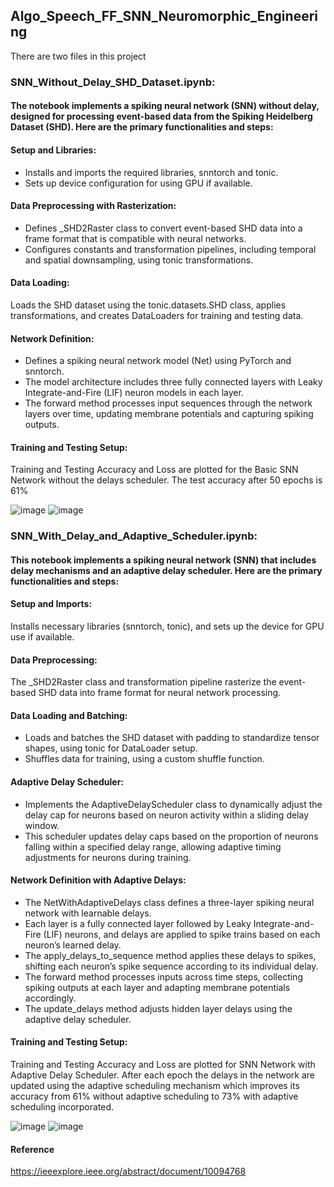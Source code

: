 ## Algo_Speech_FF_SNN_Neuromorphic_Engineering

There are two files in this project
### SNN_Without_Delay_SHD_Dataset.ipynb:

#### The notebook implements a spiking neural network (SNN) without delay, designed for processing event-based data from the Spiking Heidelberg Dataset (SHD). Here are the primary functionalities and steps:

#### Setup and Libraries:
* Installs and imports the required libraries, snntorch and tonic.
* Sets up device configuration for using GPU if available.

#### Data Preprocessing with Rasterization:
* Defines _SHD2Raster class to convert event-based SHD data into a frame format that is compatible with neural networks.
* Configures constants and transformation pipelines, including temporal and spatial downsampling, using tonic transformations.

#### Data Loading:
Loads the SHD dataset using the tonic.datasets.SHD class, applies transformations, and creates DataLoaders for training and testing data.

#### Network Definition:
* Defines a spiking neural network model (Net) using PyTorch and snntorch.
* The model architecture includes three fully connected layers with Leaky Integrate-and-Fire (LIF) neuron models in each layer.
* The forward method processes input sequences through the network layers over time, updating membrane potentials and capturing spiking outputs.

#### Training and Testing Setup:
Training and Testing Accuracy and Loss are plotted for the Basic SNN Network without the delays scheduler. The test accuracy after 50 epochs is 61%

![image](https://github.com/user-attachments/assets/486ccb7b-f126-407d-902c-c69cee823ddc)
![image](https://github.com/user-attachments/assets/c6069a33-26fd-4009-bd98-15313a98fdd7)



### SNN_With_Delay_and_Adaptive_Scheduler.ipynb:

#### This notebook implements a spiking neural network (SNN) that includes delay mechanisms and an adaptive delay scheduler. Here are the primary functionalities and steps:

#### Setup and Imports:
Installs necessary libraries (snntorch, tonic), and sets up the device for GPU use if available.

#### Data Preprocessing:
The _SHD2Raster class and transformation pipeline rasterize the event-based SHD data into frame format for neural network processing.

#### Data Loading and Batching:
* Loads and batches the SHD dataset with padding to standardize tensor shapes, using tonic for DataLoader setup.
* Shuffles data for training, using a custom shuffle function.

#### Adaptive Delay Scheduler:
* Implements the AdaptiveDelayScheduler class to dynamically adjust the delay cap for neurons based on neuron activity within a sliding delay window.
* This scheduler updates delay caps based on the proportion of neurons falling within a specified delay range, allowing adaptive timing adjustments for neurons during training.

#### Network Definition with Adaptive Delays:
* The NetWithAdaptiveDelays class defines a three-layer spiking neural network with learnable delays.
* Each layer is a fully connected layer followed by Leaky Integrate-and-Fire (LIF) neurons, and delays are applied to spike trains based on each neuron’s learned delay.
* The apply_delays_to_sequence method applies these delays to spikes, shifting each neuron’s spike sequence according to its individual delay.
* The forward method processes inputs across time steps, collecting spiking outputs at each layer and adapting membrane potentials accordingly.
* The update_delays method adjusts hidden layer delays using the adaptive delay scheduler.

#### Training and Testing Setup:
Training and Testing Accuracy and Loss are plotted for SNN Network with Adaptive Delay Scheduler. After each epoch the delays in the network are updated using the adaptive scheduling mechanism which improves its accuracy from 61% without adaptive scheduling to 73% with adaptive scheduling incorporated.

![image](https://github.com/user-attachments/assets/97223b8e-2af1-4ee6-a779-38cfd1709711)
![image](https://github.com/user-attachments/assets/29ccad90-affb-4ec0-9259-32ed84ecd523)

#### Reference
https://ieeexplore.ieee.org/abstract/document/10094768

